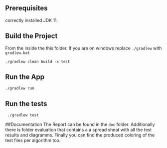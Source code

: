 ## Prerequisites 

correctly installed JDK 11. 

## Build the Project

From the inside the this folder. If you are on windows replace `./gradlew` with `gradlew.bat`

```shell script
./gradlew clean build -x test
```

## Run the App

```
./gradlew run
```

## Run the tests

```shell script
 ./gradlew test 
```

##Documentation
The Report can be found in the `doc` folder. Additionally there is folder evaluation that contains a
a spread sheat with all the test results and diagramms. Finally you can find the produced coloring of the test
files per algorithm too. 


